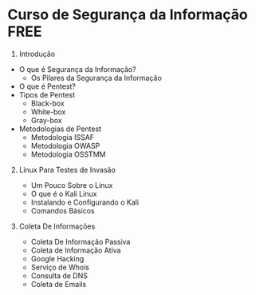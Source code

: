 # Curso de Segurança da Informação FREE

1. Introdução
  - O que é Segurança da Informação?
     - Os Pilares da Segurança da Informação
  - O que é Pentest?
  - Tipos de Pentest
      - Black-box
      - White-box
      - Gray-box
  - Metodologias de Pentest
     - Metodologia ISSAF
     - Metodologia OWASP
     - Metodologia OSSTMM

2. Linux Para Testes de Invasão
   - Um Pouco Sobre o Linux
   - O que é o Kali Linux
   - Instalando e Configurando o Kali
   - Comandos Básicos

3. Coleta De Informações 

   - Coleta De Informação Passiva
   - Coleta de Informação Ativa
   - Google Hacking
   - Serviço de Whois
   - Consulta de DNS
   - Coleta de Emails
